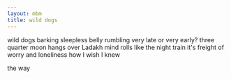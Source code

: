```yaml
---
layout: mbm
title: wild dogs
---
```


<div class="poem">
wild dogs barking  
sleepless belly rumbling  
very late or very early?  
three quarter moon  
hangs over Ladakh  
mind rolls like the night train  
it's freight of worry  
and loneliness  
how I wish I knew
 
the way
</div>

